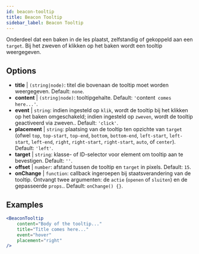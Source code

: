 ```yaml
---
id: beacon-tooltip
title: Beacon Tooltip
sidebar_label: Beacon Tooltip
---
```


Onderdeel dat een baken in de les plaatst, zelfstandig of gekoppeld aan een `target`. Bij het zweven of klikken op het baken wordt een tooltip weergegeven.

## Options

* __title__ | `(string|node)`: titel die bovenaan de tooltip moet worden weergegeven. Default: `none`.
* __content__ | `(string|node)`: tooltipgehalte. Default: `'`content` comes here...'`.
* __event__ | `string`: indien ingesteld op `klik`, wordt de tooltip bij het klikken op het baken omgeschakeld; indien ingesteld op `zweven`, wordt de tooltip geactiveerd via zweven.. Default: `'click'`.
* __placement__ | `string`: plaatsing van de tooltip ten opzichte van `target` (ofwel `top`, `top-start`, `top-end`, `bottom`, `bottom-end`, `left-start`, `left-start`, `left-end`, `right`, `right-start`, `right-start`, `auto`, of `center`). Default: `'left'`.
* __target__ | `string`: klasse- of ID-selector voor element om tooltip aan te bevestigen. Default: `''`.
* __offset__ | `number`: afstand tussen de tooltip en `target` in pixels. Default: `15`.
* __onChange__ | `function`: callback ingeroepen bij staatsverandering van de tooltip. Ontvangt twee argumenten: de `actie` (`openen` of `sluiten`) en de gepasseerde `props`.. Default: `onChange() {}`.


## Examples

```jsx live
<BeaconTooltip
    content="Body of the tooltip..."
    title="Title comes here..."
    event="hover"
    placement="right"
/>
```



